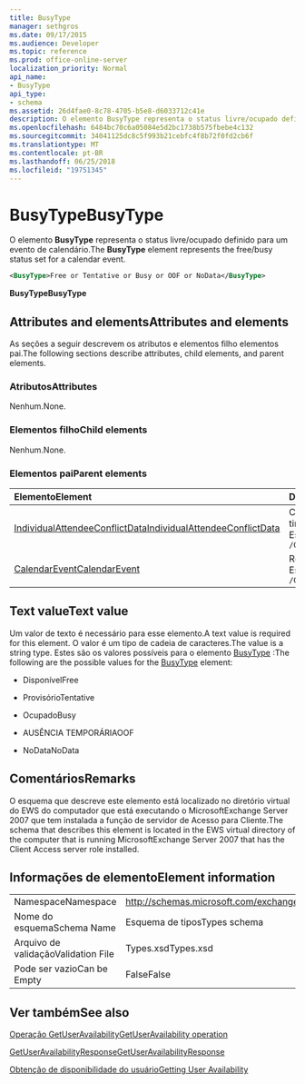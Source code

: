 ```yaml
---
title: BusyType
manager: sethgros
ms.date: 09/17/2015
ms.audience: Developer
ms.topic: reference
ms.prod: office-online-server
localization_priority: Normal
api_name:
- BusyType
api_type:
- schema
ms.assetid: 26d4fae0-8c78-4705-b5e8-d6033712c41e
description: O elemento BusyType representa o status livre/ocupado definido para um evento de calendário.
ms.openlocfilehash: 6484bc70c6a05084e5d2bc1738b575fbebe4c132
ms.sourcegitcommit: 34041125dc8c5f993b21cebfc4f8b72f0fd2cb6f
ms.translationtype: MT
ms.contentlocale: pt-BR
ms.lasthandoff: 06/25/2018
ms.locfileid: "19751345"
---
```

# <a name="busytype"></a><span data-ttu-id="b64b1-103">BusyType</span><span class="sxs-lookup"><span data-stu-id="b64b1-103">BusyType</span></span>

<span data-ttu-id="b64b1-104">O elemento **BusyType** representa o status livre/ocupado definido para um evento de calendário.</span><span class="sxs-lookup"><span data-stu-id="b64b1-104">The **BusyType** element represents the free/busy status set for a calendar event.</span></span> 
  
```xml
<BusyType>Free or Tentative or Busy or OOF or NoData</BusyType>
```

 <span data-ttu-id="b64b1-105">**BusyType**</span><span class="sxs-lookup"><span data-stu-id="b64b1-105">**BusyType**</span></span>
## <a name="attributes-and-elements"></a><span data-ttu-id="b64b1-106">Attributes and elements</span><span class="sxs-lookup"><span data-stu-id="b64b1-106">Attributes and elements</span></span>

<span data-ttu-id="b64b1-107">As seções a seguir descrevem os atributos e elementos filho elementos pai.</span><span class="sxs-lookup"><span data-stu-id="b64b1-107">The following sections describe attributes, child elements, and parent elements.</span></span>
  
### <a name="attributes"></a><span data-ttu-id="b64b1-108">Atributos</span><span class="sxs-lookup"><span data-stu-id="b64b1-108">Attributes</span></span>

<span data-ttu-id="b64b1-109">Nenhum.</span><span class="sxs-lookup"><span data-stu-id="b64b1-109">None.</span></span>
  
### <a name="child-elements"></a><span data-ttu-id="b64b1-110">Elementos filho</span><span class="sxs-lookup"><span data-stu-id="b64b1-110">Child elements</span></span>

<span data-ttu-id="b64b1-111">Nenhum.</span><span class="sxs-lookup"><span data-stu-id="b64b1-111">None.</span></span>
  
### <a name="parent-elements"></a><span data-ttu-id="b64b1-112">Elementos pai</span><span class="sxs-lookup"><span data-stu-id="b64b1-112">Parent elements</span></span>

|<span data-ttu-id="b64b1-113">**Elemento**</span><span class="sxs-lookup"><span data-stu-id="b64b1-113">**Element**</span></span>|<span data-ttu-id="b64b1-114">**Descrição**</span><span class="sxs-lookup"><span data-stu-id="b64b1-114">**Description**</span></span>|
|:-----|:-----|
|[<span data-ttu-id="b64b1-115">IndividualAttendeeConflictData</span><span class="sxs-lookup"><span data-stu-id="b64b1-115">IndividualAttendeeConflictData</span></span>](individualattendeeconflictdata.md) <br/> |<span data-ttu-id="b64b1-116">Contém um usuário ou contato status livre/ocupado para uma janela de tempo que ocorre ao mesmo tempo como o tempo de reunião sugeridas.</span><span class="sxs-lookup"><span data-stu-id="b64b1-116">Contains a user's or contact's free/busy status for a time window that occurs at the same time as the suggested meeting time.</span></span>  <br/> <span data-ttu-id="b64b1-117">Este é a expressão XPath para esse elemento:</span><span class="sxs-lookup"><span data-stu-id="b64b1-117">The following is the XPath expression to this element:</span></span>  <br/>  `/GetUserAvailabilityResponse/SuggestionsResponse/SuggestionDayResultArray/SuggestionDayResult[i]/SuggestionArray/Suggestion[i]/AttendeeConflictDataArray/IndividualAttendeeConflictData` <br/> |
|[<span data-ttu-id="b64b1-118">CalendarEvent</span><span class="sxs-lookup"><span data-stu-id="b64b1-118">CalendarEvent</span></span>](calendarevent.md) <br/> |<span data-ttu-id="b64b1-119">Representa uma ocorrência de item de calendário exclusivo.</span><span class="sxs-lookup"><span data-stu-id="b64b1-119">Represents a unique calendar item occurrence.</span></span>  <br/> <span data-ttu-id="b64b1-120">Este é a expressão XPath para esse elemento:</span><span class="sxs-lookup"><span data-stu-id="b64b1-120">The following is the XPath expression to this element:</span></span>  <br/>  `/GetUserAvailabilityResponse/FreeBusyResponseArray/FreeBusyResponse/FreeBusyView/CalendarEventArray/CalendarEvent[i]` <br/> |
   
## <a name="text-value"></a><span data-ttu-id="b64b1-121">Text value</span><span class="sxs-lookup"><span data-stu-id="b64b1-121">Text value</span></span>

<span data-ttu-id="b64b1-122">Um valor de texto é necessário para esse elemento.</span><span class="sxs-lookup"><span data-stu-id="b64b1-122">A text value is required for this element.</span></span> <span data-ttu-id="b64b1-123">O valor é um tipo de cadeia de caracteres.</span><span class="sxs-lookup"><span data-stu-id="b64b1-123">The value is a string type.</span></span> <span data-ttu-id="b64b1-124">Estes são os valores possíveis para o elemento [BusyType](busytype.md) :</span><span class="sxs-lookup"><span data-stu-id="b64b1-124">The following are the possible values for the [BusyType](busytype.md) element:</span></span> 
  
- <span data-ttu-id="b64b1-125">Disponível</span><span class="sxs-lookup"><span data-stu-id="b64b1-125">Free</span></span>
    
- <span data-ttu-id="b64b1-126">Provisório</span><span class="sxs-lookup"><span data-stu-id="b64b1-126">Tentative</span></span>
    
- <span data-ttu-id="b64b1-127">Ocupado</span><span class="sxs-lookup"><span data-stu-id="b64b1-127">Busy</span></span>
    
- <span data-ttu-id="b64b1-128">AUSÊNCIA TEMPORÁRIA</span><span class="sxs-lookup"><span data-stu-id="b64b1-128">OOF</span></span>
    
- <span data-ttu-id="b64b1-129">NoData</span><span class="sxs-lookup"><span data-stu-id="b64b1-129">NoData</span></span>
    
## <a name="remarks"></a><span data-ttu-id="b64b1-130">Comentários</span><span class="sxs-lookup"><span data-stu-id="b64b1-130">Remarks</span></span>

<span data-ttu-id="b64b1-131">O esquema que descreve este elemento está localizado no diretório virtual do EWS do computador que está executando o MicrosoftExchange Server 2007 que tem instalada a função de servidor de Acesso para Cliente.</span><span class="sxs-lookup"><span data-stu-id="b64b1-131">The schema that describes this element is located in the EWS virtual directory of the computer that is running MicrosoftExchange Server 2007 that has the Client Access server role installed.</span></span>
  
## <a name="element-information"></a><span data-ttu-id="b64b1-132">Informações de elemento</span><span class="sxs-lookup"><span data-stu-id="b64b1-132">Element information</span></span>

|||
|:-----|:-----|
|<span data-ttu-id="b64b1-133">Namespace</span><span class="sxs-lookup"><span data-stu-id="b64b1-133">Namespace</span></span>  <br/> |http://schemas.microsoft.com/exchange/services/2006/types  <br/> |
|<span data-ttu-id="b64b1-134">Nome do esquema</span><span class="sxs-lookup"><span data-stu-id="b64b1-134">Schema Name</span></span>  <br/> |<span data-ttu-id="b64b1-135">Esquema de tipos</span><span class="sxs-lookup"><span data-stu-id="b64b1-135">Types schema</span></span>  <br/> |
|<span data-ttu-id="b64b1-136">Arquivo de validação</span><span class="sxs-lookup"><span data-stu-id="b64b1-136">Validation File</span></span>  <br/> |<span data-ttu-id="b64b1-137">Types.xsd</span><span class="sxs-lookup"><span data-stu-id="b64b1-137">Types.xsd</span></span>  <br/> |
|<span data-ttu-id="b64b1-138">Pode ser vazio</span><span class="sxs-lookup"><span data-stu-id="b64b1-138">Can be Empty</span></span>  <br/> |<span data-ttu-id="b64b1-139">False</span><span class="sxs-lookup"><span data-stu-id="b64b1-139">False</span></span>  <br/> |
   
## <a name="see-also"></a><span data-ttu-id="b64b1-140">Ver também</span><span class="sxs-lookup"><span data-stu-id="b64b1-140">See also</span></span>



[<span data-ttu-id="b64b1-141">Operação GetUserAvailability</span><span class="sxs-lookup"><span data-stu-id="b64b1-141">GetUserAvailability operation</span></span>](getuseravailability-operation.md)
  
[<span data-ttu-id="b64b1-142">GetUserAvailabilityResponse</span><span class="sxs-lookup"><span data-stu-id="b64b1-142">GetUserAvailabilityResponse</span></span>](getuseravailabilityresponse.md)


[<span data-ttu-id="b64b1-143">Obtenção de disponibilidade do usuário</span><span class="sxs-lookup"><span data-stu-id="b64b1-143">Getting User Availability</span></span>](http://msdn.microsoft.com/library/d4133fcb-9b0f-4e6b-aadf-a389da83516a%28Office.15%29.aspx)

